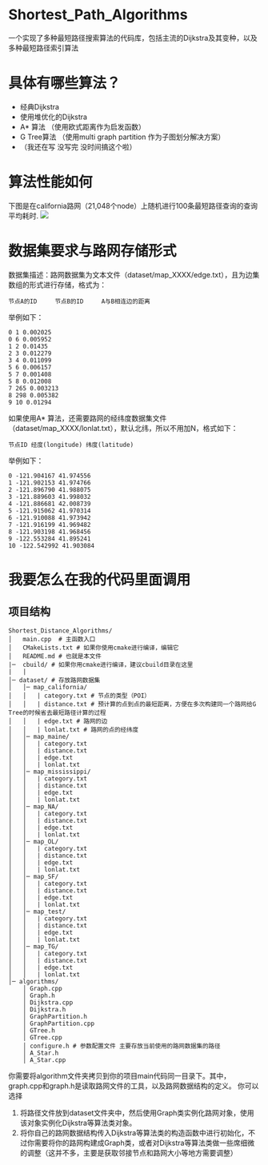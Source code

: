# Shortest_Path_Algorithms
 一个实现了多种最短路径搜索算法的代码库，包括主流的Dijkstra及其变种，以及多种最短路径索引算法
# 具体有哪些算法？
* 经典Dijkstra
* 使用堆优化的Dijkstra
* A* 算法 （使用欧式距离作为启发函数）
* G Tree算法 （使用multi graph partition 作为子图划分解决方案）
* （我还在写 没写完 没时间搞这个啦）

# 算法性能如何
下图是在california路网（21,048个node）上随机进行100条最短路径查询的查询平均耗时.
![](https://jiantuku-liwenbin.oss-cn-shanghai.aliyuncs.com/%E6%9D%82/performance.jpg)
# 数据集要求与路网存储形式
数据集描述：路网数据集为文本文件（dataset/map_XXXX/edge.txt），且为边集数组的形式进行存储，格式为：
```
节点A的ID     节点B的ID     A与B相连边的距离
```
举例如下：
```
0 1 0.002025
0 6 0.005952
1 2 0.01435
2 3 0.012279
3 4 0.011099
5 6 0.006157
5 7 0.001408
5 8 0.012008
7 265 0.003213
8 298 0.005382
9 10 0.01294
```

如果使用A* 算法，还需要路网的经纬度数据集文件（dataset/map_XXXX/lonlat.txt），默认北纬，所以不用加N，格式如下：
```
节点ID 经度(longitude) 纬度(latitude)
```
举例如下：
```
0 -121.904167 41.974556
1 -121.902153 41.974766
2 -121.896790 41.988075
3 -121.889603 41.998032
4 -121.886681 42.008739
5 -121.915062 41.970314
6 -121.910088 41.973942
7 -121.916199 41.969482
8 -121.903198 41.968456
9 -122.553284 41.895241
10 -122.542992 41.903084
```
# 我要怎么在我的代码里面调用
## 项目结构
```
Shortest_Distance_Algorithms/
│   main.cpp  # 主函数入口
│   CMakeLists.txt # 如果你使用cmake进行编译，编辑它
│   README.md # 也就是本文件
|─  cbuild/ # 如果你用cmake进行编译，建议cbuild目录在这里
|   |
│─ dataset/ # 存放路网数据集
│   │─ map_california/
│   │   | category.txt # 节点的类型（POI）
│   │   | distance.txt # 预计算的点到点的最短距离，方便在多次构建同一个路网给G Tree的时候省去最短路径计算的过程
│   │   | edge.txt # 路网的边
│   │   | lonlat.txt # 路网的点的经纬度
│   │─ map_maine/
│   │   | category.txt
│   │   | distance.txt
│   │   | edge.txt
│   │   | lonlat.txt
│   │─ map_mississippi/
│   │   | category.txt
│   │   | distance.txt
│   │   | edge.txt
│   │   | lonlat.txt
│   │─ map_NA/
│   │   | category.txt
│   │   | distance.txt
│   │   | edge.txt
│   │   | lonlat.txt
│   │─ map_OL/
│   │   | category.txt
│   │   | distance.txt
│   │   | edge.txt
│   │   | lonlat.txt
│   │─ map_SF/
│   │   | category.txt
│   │   | distance.txt
│   │   | edge.txt
│   │   | lonlat.txt
│   │─ map_test/
│   │   | category.txt
│   │   | distance.txt
│   │   | edge.txt
│   │   | lonlat.txt
│   │─ map_TG/
│   │   | category.txt
│   │   | distance.txt
│   │   | edge.txt
│   │   | lonlat.txt
│─ algorithms/
    │ Graph.cpp
    │ Graph.h
    │ Dijkstra.cpp
    │ Dijkstra.h
    │ GraphPartition.h
    │ GraphPartition.cpp
    │ GTree.h
    │ GTree.cpp
    │ configure.h # 参数配置文件 主要存放当前使用的路网数据集的路径
    │ A_Star.h
    │ A_Star.cpp
```

你需要将algorithm文件夹拷贝到你的项目main代码同一目录下。其中，graph.cpp和graph.h是读取路网文件的工具，以及路网数据结构的定义。
你可以选择
1. 将路径文件放到dataset文件夹中，然后使用Graph类实例化路网对象，使用该对象实例化Dijkstra等算法类对象。
1. 将你自己的路网数据结构传入Dijkstra等算法类的构造函数中进行初始化，不过你需要将你的路网构建成Graph类，或者对Dijkstra等算法类做一些席细微的调整（这并不多，主要是获取邻接节点和路网大小等地方需要调整）
